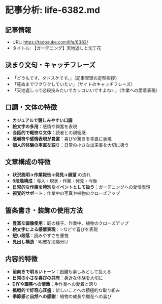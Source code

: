 # 記事分析: life-6382.md

## 記事情報
- URL: https://tadosuke.com/life/6382/
- タイトル: 【ガーデニング】天地返しと沈丁花

## 決まり文句・キャッチフレーズ
- 「どうもです、タドスケです。」（記事冒頭の定型挨拶）
- 「死ぬまでワクワクしていたい」（サイトのキャッチフレーズ）
- 「天地返しって必殺技みたいでカッコいいですよね✨」（作業への愛着表現）

## 口調・文体の特徴
- **カジュアルで親しみやすい口調**
- **絵文字の多用**：感情や興奮を表現
- **会話的で軽快な文体**：読者との親密感
- **感嘆符や感情表現が豊富**：喜びや驚きを率直に表現
- **個人的体験の率直な語り**：日常の小さな出来事を大切に扱う

## 文章構成の特徴
- **状況説明→作業報告→発見→展望** の流れ
- **5段階構成**：導入・現状・作業・発見・今後
- **日常的な作業を特別なイベントとして扱う**：ガーデニングへの愛情表現
- **視覚的サポート**：作業中の写真や植物のクローズアップ

## 箇条書き・装飾の使用方法
- **豊富な画像使用**：庭の様子、作業中、植物のクローズアップ
- **絵文字による感情表現**：✨などで喜びを表現
- **短い段落**：読みやすさを重視
- **見出し構造**：明確な段階分け

## 内容的特徴
- **前向きで明るいトーン**：困難も楽しみとして捉える
- **日常の小さな喜びの共有**：身近な体験を大切に
- **DIYや園芸への情熱**：手作業への愛着と誇り
- **挑戦的で好奇心旺盛**：新しいことへの積極的な取り組み
- **季節感と自然への感謝**：植物の成長や開花への喜び